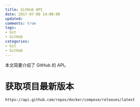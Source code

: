 ```yaml
---
title: GitHub API
date: 2017-07-08 14:00:00
updated:
comments: true
tags:
- Git
- GitHub
categories:
- Git
- GitHub
---
```


本文简要介绍了 GitHub 的 API。

<!--more-->

# 获取项目最新版本

```
https://api.github.com/repos/docker/compose/releases/latest
```
